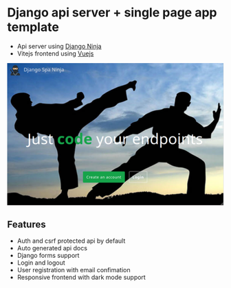 # Django api server + single page app template

- Api server using [Django Ninja](https://github.com/vitalik/django-ninja)
- Vitejs frontend using [Vuejs](https://vuejs.org/)

![](docsite/public/screenshot.png)

## Features

- Auth and csrf protected api by default
- Auto generated api docs
- Django forms support
- Login and logout
- User registration with email confimation
- Responsive frontend with dark mode support

